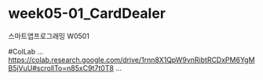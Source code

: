 # week05-01_CardDealer
스마트앱프로그래밍 W0501

#ColLab
...
https://colab.research.google.com/drive/1rnn8X1QpW9vnRibtRCDxPM6YgMB5jVuU#scrollTo=n85xC9t7t0T8
...
